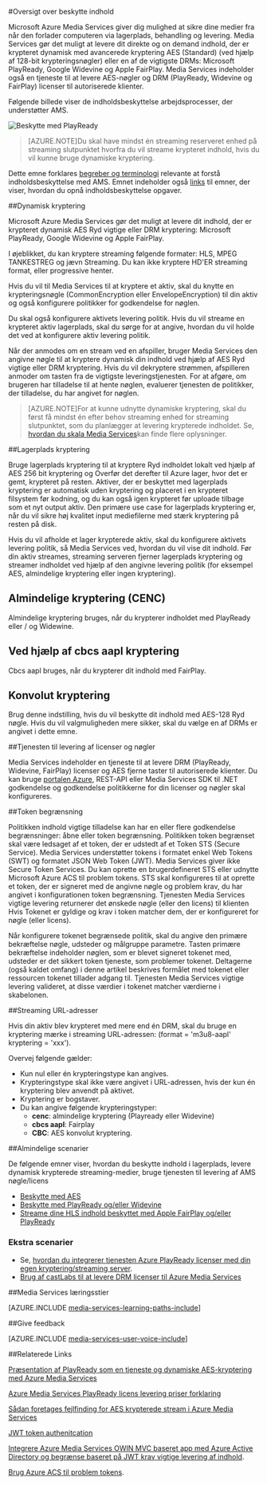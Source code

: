<properties 
    pageTitle="Beskytte oversigt over celleindhold | Microsoft Azure" 
    description="I denne artikel giver et overblik over indholdsbeskyttelse med Media Services." 
    services="media-services" 
    documentationCenter="" 
    authors="Juliako" 
    manager="erikre" 
    editor=""/>

<tags 
    ms.service="media-services" 
    ms.workload="media" 
    ms.tgt_pltfrm="na" 
    ms.devlang="na" 
    ms.topic="article" 
    ms.date="09/27/2016" 
    ms.author="juliako"/>

#<a name="protecting-content-overview"></a>Oversigt over beskytte indhold


Microsoft Azure Media Services giver dig mulighed at sikre dine medier fra når den forlader computeren via lagerplads, behandling og levering. Media Services gør det muligt at levere dit direkte og on demand indhold, der er krypteret dynamisk med avancerede kryptering AES (Standard) (ved hjælp af 128-bit krypteringsnøgler) eller en af de vigtigste DRMs: Microsoft PlayReady, Google Widevine og Apple FairPlay. Media Services indeholder også en tjeneste til at levere AES-nøgler og DRM (PlayReady, Widevine og FairPlay) licenser til autoriserede klienter. 

Følgende billede viser de indholdsbeskyttelse arbejdsprocesser, der understøtter AMS. 

![Beskytte med PlayReady](./media/media-services-content-protection-overview/media-services-content-protection-with-multi-drm.png)

>[AZURE.NOTE]Du skal have mindst én streaming reserveret enhed på streaming slutpunktet hvorfra du vil streame krypteret indhold, hvis du vil kunne bruge dynamiske kryptering.

Dette emne forklares [begreber og terminologi](media-services-content-protection-overview.md) relevante at forstå indholdsbeskyttelse med AMS. Emnet indeholder også [links](media-services-content-protection-overview.md#common-scenarios) til emner, der viser, hvordan du opnå indholdsbeskyttelse opgaver. 

##<a name="dynamic-encryption"></a>Dynamisk kryptering

Microsoft Azure Media Services gør det muligt at levere dit indhold, der er krypteret dynamisk AES Ryd vigtige eller DRM kryptering: Microsoft PlayReady, Google Widevine og Apple FairPlay.

I øjeblikket, du kan kryptere streaming følgende formater: HLS, MPEG TANKESTREG og jævn Streaming. Du kan ikke kryptere HD'ER streaming format, eller progressive henter.

Hvis du vil til Media Services til at kryptere et aktiv, skal du knytte en krypteringsnøgle (CommonEncryption eller EnvelopeEncryption) til din aktiv og også konfigurere politikker for godkendelse for nøglen.

Du skal også konfigurere aktivets levering politik. Hvis du vil streame en krypteret aktiv lagerplads, skal du sørge for at angive, hvordan du vil holde det ved at konfigurere aktiv levering politik.

Når der anmodes om en stream ved en afspiller, bruger Media Services den angivne nøgle til at kryptere dynamisk din indhold ved hjælp af AES Ryd vigtige eller DRM kryptering. Hvis du vil dekryptere strømmen, afspilleren anmoder om tasten fra de vigtigste leveringstjenesten. For at afgøre, om brugeren har tilladelse til at hente nøglen, evaluerer tjenesten de politikker, der tilladelse, du har angivet for nøglen.

>[AZURE.NOTE]For at kunne udnytte dynamiske kryptering, skal du først få mindst én efter behov streaming enhed for streaming slutpunktet, som du planlægger at levering krypterede indholdet. Se, [hvordan du skala Media Services](media-services-portal-manage-streaming-endpoints.md)kan finde flere oplysninger.

##<a name="storage-encryption"></a>Lagerplads kryptering

Bruge lagerplads kryptering til at kryptere Ryd indholdet lokalt ved hjælp af AES 256 bit kryptering og Overfør det derefter til Azure lager, hvor det er gemt, krypteret på resten. Aktiver, der er beskyttet med lagerplads kryptering er automatisk uden kryptering og placeret i en krypteret filsystem før kodning, og du kan også igen krypteret før uploade tilbage som et nyt output aktiv. Den primære use case for lagerplads kryptering er, når du vil sikre høj kvalitet input mediefilerne med stærk kryptering på resten på disk.

Hvis du vil afholde et lager krypterede aktiv, skal du konfigurere aktivets levering politik, så Media Services ved, hvordan du vil vise dit indhold. Før din aktiv streames, streaming serveren fjerner lagerplads kryptering og streamer indholdet ved hjælp af den angivne levering politik (for eksempel AES, almindelige kryptering eller ingen kryptering).

## <a name="common-encryption-cenc"></a>Almindelige kryptering (CENC)

Almindelige kryptering bruges, når du krypterer indholdet med PlayReady eller / og Widewine.

## <a name="using-cbcs-aapl-encryption"></a>Ved hjælp af cbcs aapl kryptering

Cbcs aapl bruges, når du krypterer dit indhold med FairPlay.

## <a name="envelope-encryption"></a>Konvolut kryptering 

Brug denne indstilling, hvis du vil beskytte dit indhold med AES-128 Ryd nøgle. Hvis du vil valgmuligheden mere sikker, skal du vælge en af DRMs er angivet i dette emne. 

##<a name="licenses-and-keys-delivery-service"></a>Tjenesten til levering af licenser og nøgler

Media Services indeholder en tjeneste til at levere DRM (PlayReady, Widevine, FairPlay) licenser og AES fjerne taster til autoriserede klienter. Du kan bruge [portalen Azure](media-services-portal-protect-content.md), REST-API eller Media Services SDK til .NET godkendelse og godkendelse politikkerne for din licenser og nøgler skal konfigureres.

##<a name="token-restriction"></a>Token begrænsning

Politikken indhold vigtige tilladelse kan har en eller flere godkendelse begrænsninger: åbne eller token begrænsning. Politikken token begrænset skal være ledsaget af et token, der er udstedt af et Token STS (Secure Service). Media Services understøtter tokens i formatet enkel Web Tokens (SWT) og formatet JSON Web Token (JWT). Media Services giver ikke Secure Token Services. Du kan oprette en brugerdefineret STS eller udnytte Microsoft Azure ACS til problem tokens. STS skal konfigureres til at oprette et token, der er signeret med de angivne nøgle og problem krav, du har angivet i konfigurationen token begrænsning. Tjenesten Media Services vigtige levering returnerer det ønskede nøgle (eller den licens) til klienten Hvis Tokenet er gyldige og krav i token matcher dem, der er konfigureret for nøgle (eller licens).

Når konfigurere tokenet begrænsede politik, skal du angive den primære bekræftelse nøgle, udsteder og målgruppe parametre. Tasten primære bekræftelse indeholder nøglen, som er blevet signeret tokenet med, udsteder er det sikkert token tjeneste, som problemer tokenet. Deltagerne (også kaldet omfang) i denne artikel beskrives formålet med tokenet eller ressourcen tokenet tillader adgang til. Tjenesten Media Services vigtige levering valideret, at disse værdier i tokenet matcher værdierne i skabelonen.

##<a name="streaming-urls"></a>Streaming URL-adresser

Hvis din aktiv blev krypteret med mere end én DRM, skal du bruge en kryptering mærke i streaming URL-adressen: (format = 'm3u8-aapl' kryptering = 'xxx').

Overvej følgende gælder:

- Kun nul eller én krypteringstype kan angives.
- Krypteringstype skal ikke være angivet i URL-adressen, hvis der kun én kryptering blev anvendt på aktivet.
- Kryptering er bogstaver.
- Du kan angive følgende krypteringstyper:  
    - **cenc**: almindelige kryptering (Playready eller Widevine)
    - **cbcs aapl**: Fairplay
    - **CBC**: AES konvolut kryptering.

##<a name="common-scenarios"></a>Almindelige scenarier

De følgende emner viser, hvordan du beskytte indhold i lagerplads, levere dynamisk krypterede streaming-medier, bruge tjenesten til levering af AMS nøgle/licens

- [Beskytte med AES](media-services-protect-with-aes128.md) 
- [Beskytte med PlayReady og/eller Widevine](media-services-protect-with-drm.md)
- [Streame dine HLS indhold beskyttet med Apple FairPlay og/eller PlayReady](media-services-protect-hls-with-fairplay.md)

### <a name="additional-scenarios"></a>Ekstra scenarier

- Se, [hvordan du integrerer tjenesten Azure PlayReady licenser med din egen kryptering/streaming server](http://mingfeiy.com/integrate-azure-playready-license-service-encryptorstreaming-server).
- [Brug af castLabs til at levere DRM licenser til Azure Media Services](media-services-castlabs-integration.md)
 
##<a name="media-services-learning-paths"></a>Media Services læringsstier

[AZURE.INCLUDE [media-services-learning-paths-include](../../includes/media-services-learning-paths-include.md)]

##<a name="provide-feedback"></a>Give feedback

[AZURE.INCLUDE [media-services-user-voice-include](../../includes/media-services-user-voice-include.md)]

##<a name="related-links"></a>Relaterede Links

[Præsentation af PlayReady som en tjeneste og dynamiske AES-kryptering med Azure Media Services](http://mingfeiy.com/playready)

[Azure Media Services PlayReady licens levering priser forklaring](http://mingfeiy.com/playready-pricing-explained-in-azure-media-services)

[Sådan foretages fejlfinding for AES krypterede stream i Azure Media Services](http://mingfeiy.com/debug-aes-encrypted-stream-azure-media-services)

[JWT token authenitcation](http://www.gtrifonov.com/2015/01/03/jwt-token-authentication-in-azure-media-services-and-dynamic-encryption/)

[Integrere Azure Media Services OWIN MVC baseret app med Azure Active Directory og begrænse baseret på JWT krav vigtige levering af indhold](http://www.gtrifonov.com/2015/01/24/mvc-owin-azure-media-services-ad-integration/).

[Brug Azure ACS til problem tokens](http://mingfeiy.com/acs-with-key-services).

[content-protection]: ./media/media-services-content-protection-overview/media-services-content-protection.png
